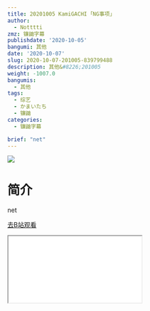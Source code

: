 ```yaml
---
title: 20201005 KamiGACHI ｢NG事项｣
author:
  - Notttti
zmz: 镰鼬字幕
publishdate: '2020-10-05'
bangumi: 其他
date: '2020-10-07'
slug: 2020-10-07-201005-839799488
description: 其他&#8226;201005
weight: -1007.0
bangumis:
  - 其他
tags:
  - 综艺
  - かまいたち
  - 镰鼬
categories:
  - 镰鼬字幕

brief: "net"
---
```

![](https://raw.githubusercontent.com/tcgriffith/owaraisite/master/static/tmpimg/fcc3f2cc47397193d13c1bddc565c083285aa965.jpg.480.jpg)
# 简介  
net  

[去B站观看](https://www.bilibili.com/video/av839799488/)
<div class ="resp-container"><iframe class="testiframe" src="//player.bilibili.com/player.html?aid=839799488"", scrolling="no", allowfullscreen="true" > </iframe></div> 
